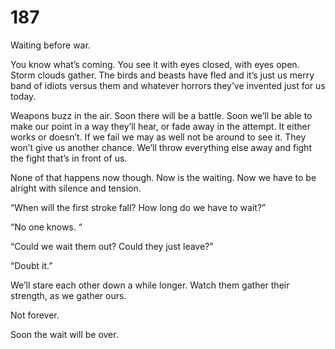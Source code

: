 # 187

Waiting before war.

You know what’s coming. You see it with eyes closed, with eyes open. Storm clouds gather. The birds and beasts have fled and it’s just us merry band of idiots versus them and whatever horrors they’ve invented just for us today. 

Weapons buzz in the air. Soon there will be a battle. Soon we’ll be able to make our point in a way they’ll hear, or fade away in the attempt. It either works or doesn’t. If we fail we may as well not be around to see it. They won’t give us another chance. We’ll throw everything else away and fight the fight that’s in front of us. 

None of that happens now though. Now is the waiting. Now we have to be alright with silence and tension.

“When will the first stroke fall? How long do we have to wait?”

“No one knows. “

“Could we wait them out? Could they just leave?”

“Doubt it.”

We’ll stare each other down a while longer. Watch them gather their strength, as we gather ours.

Not forever. 

Soon the wait will be over. 